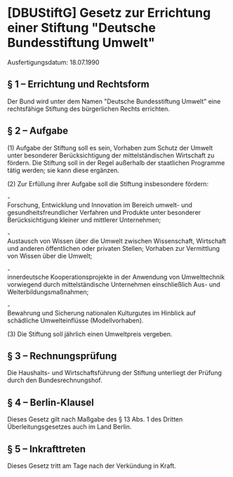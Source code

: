 # [DBUStiftG] Gesetz zur Errichtung einer Stiftung "Deutsche Bundesstiftung Umwelt"

Ausfertigungsdatum: 18.07.1990

 

## § 1 – Errichtung und Rechtsform

Der Bund wird unter dem Namen "Deutsche Bundesstiftung Umwelt" eine rechtsfähige Stiftung des bürgerlichen Rechts errichten.


## § 2 – Aufgabe

(1) Aufgabe der Stiftung soll es sein, Vorhaben zum Schutz der Umwelt unter besonderer Berücksichtigung der mittelständischen Wirtschaft zu fördern. Die Stiftung soll in der Regel außerhalb der staatlichen Programme tätig werden; sie kann diese ergänzen.

(2) Zur Erfüllung ihrer Aufgabe soll die Stiftung insbesondere fördern:

\-  
Forschung, Entwicklung und Innovation im Bereich umwelt- und gesundheitsfreundlicher Verfahren und Produkte unter besonderer Berücksichtigung kleiner und mittlerer Unternehmen;

\-  
Austausch von Wissen über die Umwelt zwischen Wissenschaft, Wirtschaft und anderen öffentlichen oder privaten Stellen; Vorhaben zur Vermittlung von Wissen über die Umwelt;

\-  
innerdeutsche Kooperationsprojekte in der Anwendung von Umwelttechnik vorwiegend durch mittelständische Unternehmen einschließlich Aus- und Weiterbildungsmaßnahmen;

\-  
Bewahrung und Sicherung nationalen Kulturgutes im Hinblick auf schädliche Umwelteinflüsse (Modellvorhaben).

(3) Die Stiftung soll jährlich einen Umweltpreis vergeben.


## § 3 – Rechnungsprüfung

Die Haushalts- und Wirtschaftsführung der Stiftung unterliegt der Prüfung durch den Bundesrechnungshof.


## § 4 – Berlin-Klausel

Dieses Gesetz gilt nach Maßgabe des § 13 Abs. 1 des Dritten Überleitungsgesetzes auch im Land Berlin.


## § 5 – Inkrafttreten

Dieses Gesetz tritt am Tage nach der Verkündung in Kraft.
